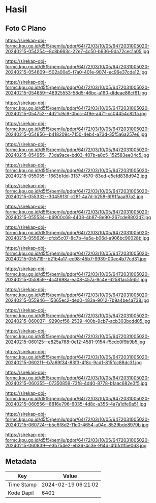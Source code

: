 # Hasil

## Foto C Plano

https://sirekap-obj-formc.kpu.go.id/d5f5/pemilu/pdpr/64/72/03/10/05/6472031005020-20240215-054254--8c8b663c-22e7-4c50-b936-9da72cec1a05.jpg

https://sirekap-obj-formc.kpu.go.id/d5f5/pemilu/pdpr/64/72/03/10/05/6472031005020-20240215-054609--502a00e5-f7a0-401e-9074-ec96e37cde12.jpg

https://sirekap-obj-formc.kpu.go.id/d5f5/pemilu/pdpr/64/72/03/10/05/6472031005020-20240215-054659--48925553-58d5-46bc-a160-dfdeae86cf61.jpg

https://sirekap-obj-formc.kpu.go.id/d5f5/pemilu/pdpr/64/72/03/10/05/6472031005020-20240215-054752--4d21c9c9-0bcc-4f9e-a471-cc04454c82fa.jpg

https://sirekap-obj-formc.kpu.go.id/d5f5/pemilu/pdpr/64/72/03/10/05/6472031005020-20240215-054856--b418209c-7150-4eb4-a73d-35f5a6a257e6.jpg

https://sirekap-obj-formc.kpu.go.id/d5f5/pemilu/pdpr/64/72/03/10/05/6472031005020-20240215-054955--73da9ace-bd03-407b-a8c5-152583ee04c5.jpg

https://sirekap-obj-formc.kpu.go.id/d5f5/pemilu/pdpr/64/72/03/10/05/6472031005020-20240215-055055--1663b1dd-3137-4570-83ed-e5efd838d942.jpg

https://sirekap-obj-formc.kpu.go.id/d5f5/pemilu/pdpr/64/72/03/10/05/6472031005020-20240215-055332--30459f3f-c28f-4a7d-b258-6f91faaa97a2.jpg

https://sirekap-obj-formc.kpu.go.id/d5f5/pemilu/pdpr/64/72/03/10/05/6472031005020-20240215-055534--b6900c68-4408-4b87-8e90-267cde8803d7.jpg

https://sirekap-obj-formc.kpu.go.id/d5f5/pemilu/pdpr/64/72/03/10/05/6472031005020-20240215-055626--cfcb5c07-8c7b-4a5e-b06d-a906bc90028b.jpg

https://sirekap-obj-formc.kpu.go.id/d5f5/pemilu/pdpr/64/72/03/10/05/6472031005020-20240215-055719--b21b4a17-ec98-45b7-9939-00ec4b77cd31.jpg

https://sirekap-obj-formc.kpu.go.id/d5f5/pemilu/pdpr/64/72/03/10/05/6472031005020-20240215-055859--4c4f698a-ea08-457a-9c4e-62581ac55651.jpg

https://sirekap-obj-formc.kpu.go.id/d5f5/pemilu/pdpr/64/72/03/10/05/6472031005020-20240215-055946--15365ec2-ded0-483a-9012-7b9a4be4a738.jpg

https://sirekap-obj-formc.kpu.go.id/d5f5/pemilu/pdpr/64/72/03/10/05/6472031005020-20240215-060037--9290cf56-2539-400b-9cb7-acb303bcdd05.jpg

https://sirekap-obj-formc.kpu.go.id/d5f5/pemilu/pdpr/64/72/03/10/05/6472031005020-20240215-060125--e825a768-0e12-4581-9154-f5cdc0f9b9b5.jpg

https://sirekap-obj-formc.kpu.go.id/d5f5/pemilu/pdpr/64/72/03/10/05/6472031005020-20240215-060211--b7a69f34-83f3-4f8c-9cd1-815fcc88dc3f.jpg

https://sirekap-obj-formc.kpu.go.id/d5f5/pemilu/pdpr/64/72/03/10/05/6472031005020-20240215-060355--07350859-73f8-4d40-8778-b1aac682e3f5.jpg

https://sirekap-obj-formc.kpu.go.id/d5f5/pemilu/pdpr/64/72/03/10/05/6472031005020-20240215-060556--8816e796-6035-4d8c-a355-4a7a1dfe9a51.jpg

https://sirekap-obj-formc.kpu.go.id/d5f5/pemilu/pdpr/64/72/03/10/05/6472031005020-20240215-060724--b5c6f8d2-11e0-4654-a04e-8529bde8979b.jpg

https://sirekap-obj-formc.kpu.go.id/d5f5/pemilu/pdpr/64/72/03/10/05/6472031005020-20240215-060839--e3b754e2-eb36-4c3e-914d-4fbfd1f5e063.jpg


## Metadata

| Key        | Value               |
| ---------- | ------------------- |
| Time Stamp | 2024-02-19 06:21:02 |
| Kode Dapil | 6401                |



